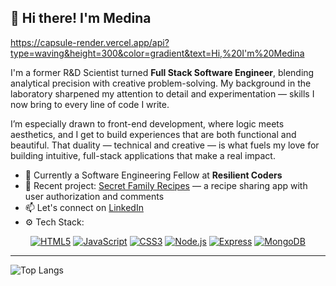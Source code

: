 ## 👋 Hi there! I'm Medina

https://capsule-render.vercel.app/api?type=waving&height=300&color=gradient&text=Hi,%20I'm%20Medina

I'm a former R&D Scientist turned **Full Stack Software Engineer**, blending analytical precision with creative problem-solving. My background in the laboratory sharpened my attention to detail and experimentation — skills I now bring to every line of code I write. 

I’m especially drawn to front-end development, where logic meets aesthetics, and I get to build experiences that are both functional and beautiful. That duality — technical and creative — is what fuels my love for building intuitive, full-stack applications that make a real impact.

- 🔭 Currently a Software Engineering Fellow at **Resilient Coders**
- 🧠 Recent project: [Secret Family Recipes](https://family-recipes-g9hi.onrender.com) — a recipe sharing app with user authorization and comments
- 📫 Let's connect on [LinkedIn](https://www.linkedin.com/in/medina-geyer/)
- ⚙️ Tech Stack:

<div align="center">

[![HTML5](https://img.shields.io/badge/HTML-fb8f67?style=flat-square&logo=HTML5&logoColor=fdfffc)](https://html.com/)
[![JavaScript](https://img.shields.io/badge/JavaScript-172121?style=flat-square&logo=javascript)](https://www.javascript.com/)
[![CSS3](https://img.shields.io/badge/CSS3-2ea3f2?style=flat-square&logo=css3&logoColor=fff)](https://developer.mozilla.org/en-US/docs/Web/CSS)
[![Node.js](https://img.shields.io/badge/Node.js-3c873a?style=flat-square&logo=Node.js&logoColor=fff)](https://nodejs.org/)
[![Express](https://img.shields.io/badge/Express-000?style=flat-square&logo=express&logoColor=fff)](https://expressjs.com/)
[![MongoDB](https://img.shields.io/badge/MongoDB-47a248?style=flat-square&logo=mongodb&logoColor=fff)](https://www.mongodb.com/)

</div>

---

<!-- Optional GitHub Stats -->
![Top Langs](https://github-readme-stats.vercel.app/api/top-langs/?username=medinag-codes&layout=compact&theme=radical)
